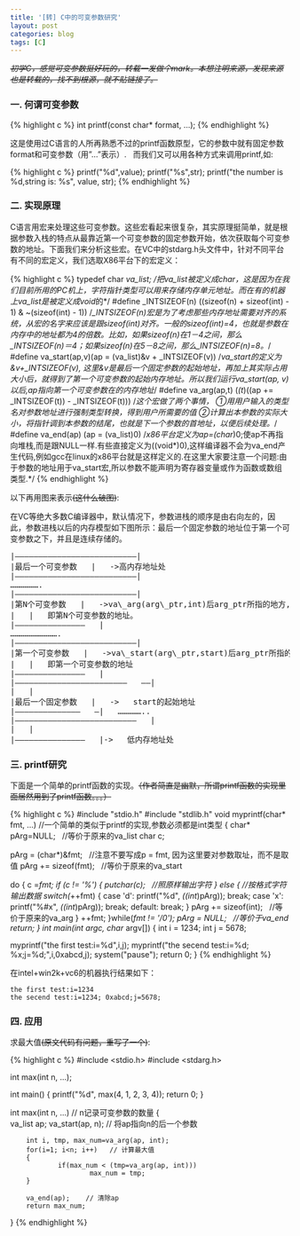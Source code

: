 ```yaml
---
title: '[转] C中的可变参数研究'
layout: post
categories: blog
tags: [C]
---
```

*<del>初学C，感觉可变参数挺好玩的，转载一发做个mark。本想注明来源，发现来源也是转载的，找不到根源，就不贴链接了。</del>*

### 一. 何谓可变参数

{% highlight c %}
int printf(const char* format, ...);
{% endhighlight %}

这是使用过C语言的人所再熟悉不过的printf函数原型，它的参数中就有固定参数format和可变参数（用”…”表示）.   而我们又可以用各种方式来调用printf,如:

{% highlight c %}
printf("%d",value);
printf("%s",str);
printf("the number is %d,string is: %s", value, str);
{% endhighlight %}

### 二. 实现原理

C语言用宏来处理这些可变参数。这些宏看起来很复杂，其实原理挺简单，就是根据参数入栈的特点从最靠近第一个可变参数的固定参数开始，依次获取每个可变参数的地址。下面我们来分析这些宏。在VC中的stdarg.h头文件中，针对不同平台有不同的宏定义，我们选取X86平台下的宏定义：

{% highlight c %}
typedef char *va_list;
/*把va_list被定义成char*，这是因为在我们目前所用的PC机上，字符指针类型可以用来存储内存单元地址。而在有的机器上va_list是被定义成void*的*/
#define _INTSIZEOF(n) ((sizeof(n) + sizeof(int) - 1) & ~(sizeof(int) - 1))
/*_INTSIZEOF(n)宏是为了考虑那些内存地址需要对齐的系统，从宏的名字来应该是跟sizeof(int)对齐。一般的sizeof(int)=4，也就是参数在内存中的地址都为4的倍数。比如，如果sizeof(n)在1－4之间，那么_INTSIZEOF(n)＝4；如果sizeof(n)在5－8之间，那么_INTSIZEOF(n)=8。*/
#define va_start(ap,v)(ap = (va_list)&v + _INTSIZEOF(v))
/*va_start的定义为 &v+_INTSIZEOF(v), 这里&v是最后一个固定参数的起始地址，再加上其实际占用大小后，就得到了第一个可变参数的起始内存地址。所以我们运行va_start(ap, v)以后,ap指向第一个可变参数在的内存地址*/
#define va_arg(ap,t) (*(t*)((ap += _INTSIZEOF(t)) - _INTSIZEOF(t)))
/*这个宏做了两个事情，
①用用户输入的类型名对参数地址进行强制类型转换，得到用户所需要的值
②计算出本参数的实际大小，将指针调到本参数的结尾，也就是下一个参数的首地址，以便后续处理。*/
#define va_end(ap) (ap = (va_list)0)
/*x86平台定义为ap=(char*)0;使ap不再指向堆栈,而是跟NULL一样.有些直接定义为((void*)0),这样编译器不会为va_end产生代码,例如gcc在linux的x86平台就是这样定义的.在这里大家要注意一个问题:由于参数的地址用于va_start宏,所以参数不能声明为寄存器变量或作为函数或数组类型.*/
{% endhighlight %}

以下再用图来表示<del>(这什么破图)</del>:

在VC等绝大多数C编译器中，默认情况下，参数进栈的顺序是由右向左的，因此，参数进栈以后的内存模型如下图所示：最后一个固定参数的地址位于第一个可变参数之下，并且是连续存储的。  
<pre>
|——————————————————————————|  
|最后一个可变参数   |   ->高内存地址处  
|——————————————————————————|  
&#8230;&#8230;&#8230;&#8230;&#8230;&#8230;.  
|——————————————————————————|  
|第N个可变参数   |   ->va\_arg(arg\_ptr,int)后arg_ptr所指的地方,  
|   |   即第N个可变参数的地址。  
|———————————————   |  
………………………….  
|——————————————————————————|  
|第一个可变参数   |   ->va\_start(arg\_ptr,start)后arg_ptr所指的地方  
|   |   即第一个可变参数的地址  
|———————————————   |  
|————————————————————————   ——|  
|   |  
|最后一个固定参数   |   ->   start的起始地址  
|——————————————   —|   &#8230;&#8230;&#8230;&#8230;&#8230;..  
|——————————————————————————   |  
|   |  
|———————————————   |->   低内存地址处
</pre>

### 三. printf研究

下面是一个简单的printf函数的实现。<del>（作者简直是幽默，所谓printf函数的实现里面居然用到了printf函数。。。）</del>

{% highlight c %}
#include "stdio.h"
#include "stdlib.h"
void myprintf(char* fmt, ...) //一个简单的类似于printf的实现,参数必须都是int类型
{
char* pArg=NULL;   //等价于原来的va_list
char c;

pArg = (char*)&fmt;   //注意不要写成p = fmt, 因为这里要对参数取址，而不是取值
pArg += sizeof(fmt);   //等价于原来的va_start

do
{
c =*fmt;
if (c != '%')
{
putchar(c);   //照原样输出字符
}
else
{
//按格式字符输出数据
switch(*++fmt)
{
case 'd':
printf("%d", *((int*)pArg));
break;
case 'x':
printf("%#x", *((int*)pArg));
break;
default:
break;
}
pArg += sizeof(int);   //等价于原来的va_arg
}
++fmt;
}while(*fmt != '/0');
pArg = NULL;   //等价于va_end
return;
}
int main(int argc, char* argv[])
{
int i = 1234;
int j = 5678;

myprintf("the first test:i=%d",i,j);
myprintf("the secend test:i=%d; %x;j=%d;",i,0xabcd,j);
system("pause");
return 0;
}
{% endhighlight %}

在intel+win2k+vc6的机器执行结果如下：

```
the first test:i=1234
the secend test:i=1234; 0xabcd;j=5678;
```

### 四. 应用

求最大值<del>(原文代码有问题，重写了一个)</del>:

{% highlight c %}
#include <stdio.h>
#include <stdarg.h>

int max(int n, ...);

int main()
{
        printf("%d", max(4, 1, 2, 3, 4));
        return 0;
}

int max(int n, ...)    // n记录可变参数的数量
{  
        va_list ap;
        va_start(ap, n);    // 将ap指向n的后一个参数

        int i, tmp, max_num=va_arg(ap, int);
        for(i=1; i<n; i++)   // 计算最大值
        {   
                if(max_num < (tmp=va_arg(ap, int))) 
                        max_num = tmp;
        }

        va_end(ap);    // 清除ap
        return max_num;
}
{% endhighlight %}
